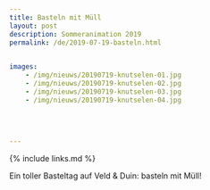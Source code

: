 ```yaml
---
title: Basteln mit Müll
layout: post
description: Sommeranimation 2019
permalink: /de/2019-07-19-basteln.html

    
images: 
    - /img/nieuws/20190719-knutselen-01.jpg
    - /img/nieuws/20190719-knutselen-02.jpg
    - /img/nieuws/20190719-knutselen-03.jpg
    - /img/nieuws/20190719-knutselen-04.jpg
    
    
    
    
---
```


{% include links.md %}

Ein toller Basteltag auf Veld & Duin: basteln mit Müll!